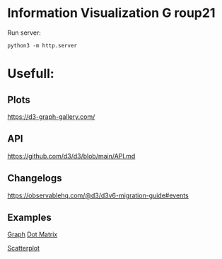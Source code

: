 # Information Visualization G   roup21

Run server:

```
python3 -m http.server
```

# Usefull: 

## Plots 

https://d3-graph-gallery.com/
 
## API 

https://github.com/d3/d3/blob/main/API.md


## Changelogs

https://observablehq.com/@d3/d3v6-migration-guide#events

## Examples

[Graph](http://bl.ocks.org/eesur/be2abfb3155a38be4de4)
[Dot Matrix](https://arpitnarechania.github.io/d3-dotmatrix/)

[Scatterplot](http://bl.ocks.org/williaster/af5b855651ffe29bdca1)
[]()